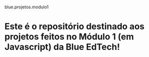 blue.projetos.modulo1

# Este é o repositório destinado aos projetos feitos no Módulo 1 (em Javascript) da Blue EdTech!
